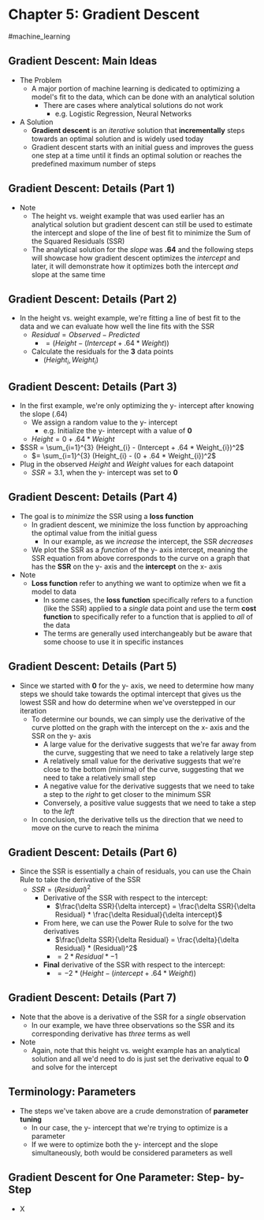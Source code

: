 # Chapter 5: Gradient Descent

#machine_learning 

## Gradient Descent: Main Ideas

- The Problem
	- A major portion of machine learning is dedicated to optimizing a model's fit to the data, which can be done with an analytical solution
		- There are cases where analytical solutions do not work 
			- e.g. Logistic Regression, Neural Networks
- A Solution
	- **Gradient descent** is an *iterative* solution that **incrementally** steps towards an optimal solution and is widely used today
	- Gradient descent starts with an initial guess and improves the guess one step at a time until it finds an optimal solution or reaches the predefined maximum number of steps 

## Gradient Descent: Details (Part 1)

- Note
	- The height vs. weight example that was used earlier has an analytical solution but gradient descent can still be used to estimate the intercept and slope of the line of best fit to minimize the Sum of the Squared Residuals (SSR)
	- The analytical solution for the *slope* was **.64** and the following steps will showcase how gradient descent optimizes the *intercept* and later, it will demonstrate how it optimizes both the intercept *and* slope at the same time

## Gradient Descent: Details (Part 2)

- In the height vs. weight example, we're fitting a line of best fit to the data and we can evaluate how well the line fits with the SSR
	- $Residual = Observed - Predicted$
		- $= (Height - (Intercept + .64 * Weight))$
	- Calculate the residuals for the **3** data points
		- $(Height_{i}, Weight_{i})$ 
		
## Gradient Descent: Details (Part 3)

- In the first example, we're only optimizing the y- intercept after knowing the slope (.64)
	- We assign a random value to the y- intercept
		- e.g. Initialize the y- intercept with a value of **0**
	- $Height = 0 + .64 * Weight$
- $SSR = \sum_{i=1}^{3} (Height_{i} - (Intercept + .64 * Weight_{i})^2$ 
	- $= \sum_{i=1}^{3} (Height_{i} - (0 + .64 * Weight_{i})^2$ 
- Plug in the observed $Height$ and $Weight$ values for each datapoint
	- $SSR = 3.1$, when  the y- intercept was set to **0**

## Gradient Descent: Details (Part 4)

- The goal is to *minimize* the SSR using a **loss function**
	- In gradient descent, we minimize the loss function by approaching the optimal value from the initial guess
		- In our example, as we *increase* the intercept, the SSR *decreases*
	- We plot the SSR as a *function* of the y- axis intercept, meaning the SSR equation from above corresponds to the curve on a graph that has the **SSR** on the y- axis and the **intercept** on the x- axis
- Note
	- **Loss function** refer to anything we want to optimize when we fit a model to data
		- In some cases, the **loss function** specifically refers to a function (like the SSR) applied to a *single* data point and use the term **cost function** to specifically refer to a function that is applied to *all* of the data
		- The terms are generally used interchangeably but be aware that some choose to use it in specific instances

## Gradient Descent: Details (Part 5)

- Since we started with **0** for the y- axis, we need to determine how many steps we should take towards the optimal intercept that gives us the lowest SSR and how do determine when we've overstepped in our iteration
	- To determine our bounds, we can simply use the derivative of the curve plotted on the graph with the intercept on the x- axis and the SSR on the y- axis
		- A large value for the derivative suggests that we're far away from the curve, suggesting that we need to take a relatively large step
		- A relatively small value for the derivative suggests that we're close to the bottom (minima) of the curve, suggesting that we need to take a relatively small step
		- A negative value for the derivative suggests that we need to take a step to the *right* to get closer to the minimum SSR
		- Conversely, a positive value suggests that we need to take a step to the *left*
	- In conclusion, the derivative tells us the direction that we need to move on the curve to reach the minima
		

## Gradient Descent: Details (Part 6)

- Since the SSR is essentially a chain of residuals, you can use the Chain Rule to take the derivative of the SSR
	- $SSR = (Residual)^2$
		- Derivative of the SSR with respect to the intercept:
			- $\frac{\delta SSR}{\delta intercept} = \frac{\delta SSR}{\delta Residual} * \frac{\delta Residual}{\delta intercept}$
		- From here, we can use the Power Rule to solve for the two derivatives
			- $\frac{\delta SSR}{\delta Residual} = \frac{\delta}{\delta Residual} * (Residual)^2$
			- $= 2 * Residual * -1$
		- **Final** derivative of the SSR with respect to the intercept:
			- $= -2 * (Height - (intercept + .64 * Weight))$

## Gradient Descent: Details (Part 7)

- Note that the above is a derivative of the SSR for a *single* observation
	- In our example, we have three observations so the SSR and its corresponding derivative has *three* terms as well
- Note
	- Again, note that this height vs. weight example has an analytical solution and all we'd need to do is just set the derivative equal to **0** and solve for the intercept

## Terminology: Parameters

- The steps we've taken above are a crude demonstration of **parameter tuning**
	- In our case, the y- intercept that we're trying to optimize is a parameter
	- If we were to optimize both the y- intercept and the slope simultaneously, both would be considered parameters as well

## Gradient Descent for One Parameter: Step- by- Step

- X